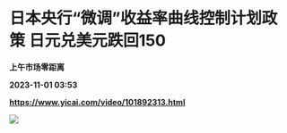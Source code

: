 # 日本央行“微调”收益率曲线控制计划政策 日元兑美元跌回150
**上午市场零距离**

**2023-11-01 03:53**

**https://www.yicai.com/video/101892313.html**

![](http://imgcdn.yicai.com/vms-new/2023/11/6fd5ae24-1f05-46a6-a1bb-a73eedb0ba02_t8Dt.jpg)